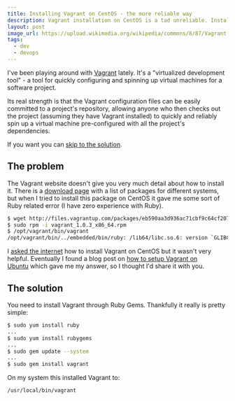 ```yaml
---
title: Installing Vagrant on CentOS - the more reliable way
description: Vagrant installation on CentOS is a tad unreliable. Installing with Ruby Gems is the answer.
layout: post
image_url: https://upload.wikimedia.org/wikipedia/commons/8/87/Vagrant.png
tags:
  - dev
  - devops
---
```


I've been playing around with [Vagrant](http://vagrantup.com/) lately. It's a "virtualized development tool" - a tool for quickly configuring and spinning up virtual machines for a software project.

Its real strength is that the Vagrant configuration files can be easily committed to a project's repository, allowing anyone who then checks out the project (assuming they have Vagrant installed) to quickly and reliably spin up a virtual machine pre-configured with all the project's dependencies.

If you want you can [skip to the solution](#the-solution).

## The problem

The Vagrant website doesn't give you very much detail about how to install it. There is a [download page](http://downloads.vagrantup.com/tags/v1.0.3) with a list of packages for different systems, but when I tried to install this package on CentOS it gave me some sort of Ruby related error (I have zero experience with Ruby).

``` bash
$ wget http://files.vagrantup.com/packages/eb590aa3d936ac71cbf9c64cf207f148ddfc000a/vagrant_1.0.3_x86_64.rpm
$ sudo rpm -i vagrant_1.0.3_x86_64.rpm
$ /opt/vagrant/bin/vagrant
/opt/vagrant/bin/../embedded/bin/ruby: /lib64/libc.so.6: version `GLIBC_2.6' not found (required by /opt/vagrant/embedded/bin/../lib/libruby.so.1.9)
```

I [asked the internet](https://www.google.co.uk/search?sugexp=chrome,mod=9&amp;sourceid=chrome&amp;ie=UTF-8&amp;q=install+vagrant+on+centos) how to install Vagrant on CentOS but it wasn't very helpful. Eventually I found a blog post on [how to setup Vagrant on Ubuntu](http://www.dejonghenico.be/blog/detail/setup-vagrant-and-a-small-quick-start) which gave me my answer, so I thought I'd share it with you.

## The solution

You need to install Vagrant through Ruby Gems. Thankfully it really is pretty simple:

``` bash
$ sudo yum install ruby
...
$ sudo yum install rubygems
...
$ sudo gem update --system
...
$ sudo gem install vagrant
```

On my system this installed Vagrant to:

```
/usr/local/bin/vagrant
```
